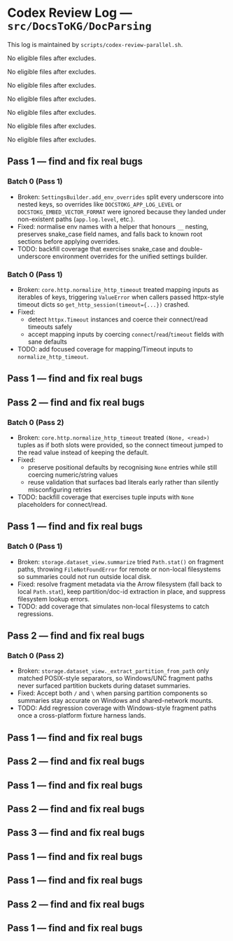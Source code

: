 # Codex Review Log — `src/DocsToKG/DocParsing`
This log is maintained by `scripts/codex-review-parallel.sh`.

<!-- 2025-10-22 16:55:34Z UTC -->
No eligible files after excludes.

<!-- 2025-10-22 17:01:20Z UTC -->
No eligible files after excludes.

<!-- 2025-10-22 17:13:46Z UTC -->
No eligible files after excludes.

<!-- 2025-10-23 01:39:11Z UTC -->
No eligible files after excludes.

<!-- 2025-10-23 02:48:00Z UTC -->
No eligible files after excludes.

<!-- 2025-10-23 03:05:49Z UTC -->
No eligible files after excludes.

<!-- 2025-10-23 03:55:00Z UTC -->
No eligible files after excludes.

<!-- 2025-10-23 04:04:17Z UTC -->
## Pass 1 — find and fix real bugs

### Batch 0 (Pass 1)
- Broken: `SettingsBuilder.add_env_overrides` split every underscore into nested keys, so overrides like `DOCSTOKG_APP_LOG_LEVEL` or `DOCSTOKG_EMBED_VECTOR_FORMAT` were ignored because they landed under non-existent paths (`app.log.level`, etc.).
- Fixed: normalise env names with a helper that honours `__` nesting, preserves snake_case field names, and falls back to known root sections before applying overrides.
- TODO: backfill coverage that exercises snake_case and double-underscore environment overrides for the unified settings builder.

### Batch 0 (Pass 1)
- Broken: `core.http.normalize_http_timeout` treated mapping inputs as iterables of keys, triggering `ValueError` when callers passed httpx-style timeout dicts so `get_http_session(timeout={...})` crashed.
- Fixed:
  - detect `httpx.Timeout` instances and coerce their connect/read timeouts safely
  - accept mapping inputs by coercing `connect`/`read`/`timeout` fields with sane defaults
- TODO: add focused coverage for mapping/Timeout inputs to `normalize_http_timeout`.

<!-- 2025-10-23 04:06:49Z UTC -->
## Pass 1 — find and fix real bugs

<!-- 2025-10-23 04:06:56Z UTC -->
## Pass 2 — find and fix real bugs

### Batch 0 (Pass 2)
- Broken: `core.http.normalize_http_timeout` treated `(None, <read>)` tuples as if both slots were provided, so the connect timeout jumped to the read value instead of keeping the default.
- Fixed:
  - preserve positional defaults by recognising `None` entries while still coercing numeric/string values
  - reuse validation that surfaces bad literals early rather than silently misconfiguring retries
- TODO: backfill coverage that exercises tuple inputs with `None` placeholders for connect/read.

<!-- 2025-10-23 04:24:41Z UTC -->
## Pass 1 — find and fix real bugs

### Batch 0 (Pass 1)
- Broken: `storage.dataset_view.summarize` tried `Path.stat()` on fragment paths, throwing `FileNotFoundError` for remote or non-local filesystems so summaries could not run outside local disk.
- Fixed: resolve fragment metadata via the Arrow filesystem (fall back to local `Path.stat`), keep partition/doc-id extraction in place, and suppress filesystem lookup errors.
- TODO: add coverage that simulates non-local filesystems to catch regressions.

<!-- 2025-10-23 04:29:09Z UTC -->
## Pass 2 — find and fix real bugs

### Batch 0 (Pass 2)
- Broken: `storage.dataset_view._extract_partition_from_path` only matched POSIX-style separators, so Windows/UNC fragment paths never surfaced partition buckets during dataset summaries.
- Fixed: Accept both `/` and `\` when parsing partition components so summaries stay accurate on Windows and shared-network mounts.
- TODO: Add regression coverage with Windows-style fragment paths once a cross-platform fixture harness lands.

<!-- 2025-10-23 04:46:08Z UTC -->
## Pass 1 — find and fix real bugs

<!-- 2025-10-23 04:50:55Z UTC -->
## Pass 2 — find and fix real bugs

<!-- 2025-10-23 05:59:19Z UTC -->
## Pass 1 — find and fix real bugs

<!-- 2025-10-23 05:59:23Z UTC -->
## Pass 2 — find and fix real bugs

<!-- 2025-10-23 05:59:29Z UTC -->
## Pass 3 — find and fix real bugs

<!-- 2025-10-23 06:00:14Z UTC -->
## Pass 1 — find and fix real bugs

<!-- 2025-10-23 06:45:07Z UTC -->
## Pass 1 — find and fix real bugs

<!-- 2025-10-23 06:45:11Z UTC -->
## Pass 2 — find and fix real bugs

<!-- 2025-10-23 06:52:53Z UTC -->
## Pass 1 — find and fix real bugs
